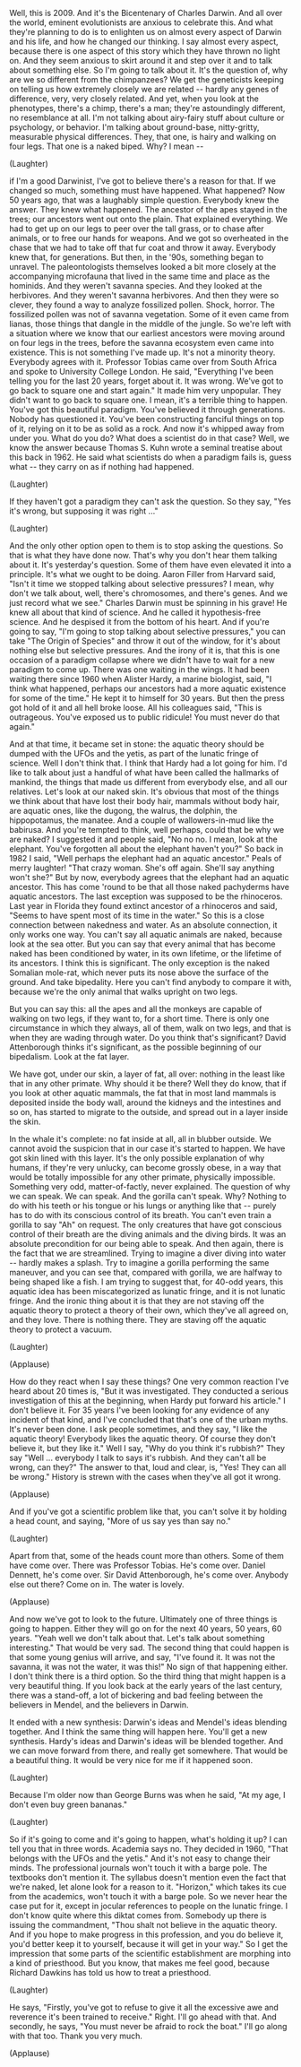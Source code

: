 
Well, this is 2009.
And it&#39;s the Bicentenary of Charles Darwin.
And all over the world, eminent evolutionists
are anxious to celebrate this.
And what they&#39;re planning to do is to enlighten us
on almost every aspect
of Darwin and his life,
and how he changed our thinking.
I say almost every aspect,
because there is one aspect of this story
which they have thrown no light on.
And they seem anxious to skirt around it and step over it
and to talk about something else.
So I&#39;m going to talk about it.
It&#39;s the question of, why are we so different from the chimpanzees?
We get the geneticists keeping on telling us
how extremely closely we are related -- hardly any genes of difference,
very, very closely related.
And yet, when you look at the phenotypes,
there&#39;s a chimp, there&#39;s a man;
they&#39;re astoundingly different,
no resemblance at all.
I&#39;m not talking about airy-fairy stuff
about culture or psychology, or behavior.
I&#39;m talking about ground-base, nitty-gritty,
measurable physical differences.
They, that one,
is hairy and walking on four legs.
That one is a naked biped. Why?
I mean --

(Laughter)

if I&#39;m a good Darwinist, I&#39;ve got to believe
there&#39;s a reason for that.
If we changed so much, something must have happened.
What happened?
Now 50 years ago, that was a laughably simple question.
Everybody knew the answer.
They knew what happened.
The ancestor of the apes stayed in the trees;
our ancestors went out onto the plain.
That explained everything.
We had to get up on our legs to peer over the tall grass,
or to chase after animals,
or to free our hands for weapons.
And we got so overheated in the chase
that we had to take off that fur coat and throw it away.
Everybody knew that, for generations.
But then, in the &#39;90s, something began to unravel.
The paleontologists themselves looked a bit more closely
at the accompanying microfauna
that lived in the same time and place as the hominids.
And they weren&#39;t savanna species.
And they looked at the herbivores. And they weren&#39;t savanna herbivores.
And then they were so clever, they found a way to analyze
fossilized pollen.
Shock, horror.
The fossilized pollen was not of savanna vegetation.
Some of it even came from lianas,
those things that dangle in the middle of the jungle.
So we&#39;re left with a situation where
we know that our earliest ancestors
were moving around on four legs in the trees,
before the savanna ecosystem even came into existence.
This is not something I&#39;ve made up.
It&#39;s not a minority theory.
Everybody agrees with it.
Professor Tobias came over from South Africa
and spoke to University College London.
He said, &quot;Everything I&#39;ve been telling you for the last 20 years,
forget about it. It was wrong.
We&#39;ve got to go back to square one and start again.&quot;
It made him very unpopular. They didn&#39;t want to go back to square one.
I mean, it&#39;s a terrible thing to happen.
You&#39;ve got this beautiful paradigm.
You&#39;ve believed it through generations.
Nobody has questioned it.
You&#39;ve been constructing fanciful things on top of it,
relying on it to be as solid as a rock.
And now it&#39;s whipped away from under you.
What do you do? What does a scientist do in that case?
Well, we know the answer because
Thomas S. Kuhn
wrote a seminal treatise
about this back in 1962.
He said what scientists do
when a paradigm fails
is, guess what -- they carry on as if nothing had happened.

(Laughter)

If they haven&#39;t got a paradigm they can&#39;t ask the question.
So they say, &quot;Yes it&#39;s wrong,
but supposing it was right ...&quot;

(Laughter)

And the only other option open to them
is to stop asking the questions.
So that is what they have done now.
That&#39;s why you don&#39;t hear them talking about it. It&#39;s yesterday&#39;s question.
Some of them have even elevated it into a principle.
It&#39;s what we ought to be doing.
Aaron Filler from Harvard said,
&quot;Isn&#39;t it time we stopped talking about selective pressures?
I mean, why don&#39;t we talk about, well, there&#39;s chromosomes, and there&#39;s genes.
And we just record what we see.&quot;
Charles Darwin must be spinning in his grave!
He knew all about that kind of science.
And he called it hypothesis-free science.
And he despised it from the bottom of his heart.
And if you&#39;re going to say,
&quot;I&#39;m going to stop talking about selective pressures,&quot;
you can take &quot;The Origin of Species&quot; and throw it out of the window,
for it&#39;s about nothing else but selective pressures.
And the irony of it is,
that this is one occasion of a paradigm collapse
where we didn&#39;t have to wait for a new paradigm to come up.
There was one waiting in the wings.
It had been waiting there since 1960
when Alister Hardy, a marine biologist,
said, &quot;I think what happened,
perhaps our ancestors
had a more aquatic existence
for some of the time.&quot;
He kept it to himself for 30 years.
But then the press got hold of it and all hell broke loose.
All his colleagues said, &quot;This is outrageous.
You&#39;ve exposed us to public ridicule!
You must never do that again.&quot;

And at that time, it became set in stone:
the aquatic theory should be dumped
with the UFOs and the yetis,
as part of the lunatic fringe of science.
Well I don&#39;t think that.
I think that Hardy had a lot going for him.
I&#39;d like to talk about just a handful
of what have been called the
hallmarks of mankind,
the things that made us different from everybody else,
and all our relatives.
Let&#39;s look at our naked skin.
It&#39;s obvious that most of the things we think about
that have lost their body hair, mammals without body hair,
are aquatic ones, like the dugong, the walrus,
the dolphin, the hippopotamus, the manatee.
And a couple of wallowers-in-mud like the babirusa.
And you&#39;re tempted to think, well perhaps,
could that be why we are naked?
I suggested it and people said, &quot;No no no.
I mean, look at the elephant.
You&#39;ve forgotten all about the elephant haven&#39;t you?&quot;
So back in 1982 I said,
&quot;Well perhaps the elephant had an aquatic ancestor.&quot;
Peals of merry laughter!
&quot;That crazy woman. She&#39;s off again. She&#39;ll say anything won&#39;t she?&quot;
But by now, everybody agrees that the elephant had an aquatic ancestor.
This has come &#39;round to be that all those naked pachyderms
have aquatic ancestors.
The last exception was supposed to be the rhinoceros.
Last year in Florida they found extinct ancestor of a rhinoceros
and said, &quot;Seems to have spent most of its time in the water.&quot;
So this is a close connection between nakedness and water.
As an absolute connection, it only works one way.
You can&#39;t say all aquatic animals are naked,
because look at the sea otter.
But you can say
that every animal that has become naked
has been conditioned by water, in its own lifetime,
or the lifetime of its ancestors. I think this is significant.
The only exception is the naked Somalian mole-rat,
which never puts its nose above the surface of the ground.
And take bipedality.
Here you can&#39;t find anybody to compare it with,
because we&#39;re the only animal that walks upright on two legs.

But you can say this: all the apes and all the monkeys
are capable of walking on two legs,
if they want to, for a short time.
There is only one circumstance in which they
always, all of them, walk on two legs,
and that is when they are wading through water.
Do you think that&#39;s significant?
David Attenborough thinks it&#39;s significant,
as the possible beginning of our bipedalism.
Look at the fat layer.

We have got, under our skin, a layer of fat, all over:
nothing in the least like that in any other primate.
Why should it be there?
Well they do know, that if you look at other aquatic mammals,
the fat that in most land mammals
is deposited inside the body wall,
around the kidneys and the intestines and so on,
has started to migrate to the outside,
and spread out in a layer inside the skin.

In the whale it&#39;s complete:
no fat inside at all, all in blubber outside.
We cannot avoid the suspicion
that in our case it&#39;s started to happen.
We have got skin lined with this layer.
It&#39;s the only possible explanation of why humans,
if they&#39;re very unlucky,
can become grossly obese,
in a way that would be totally impossible for any other primate, physically impossible.
Something very odd, matter-of-factly, never explained.
The question of why we can speak.
We can speak.
And the gorilla can&#39;t speak. Why?
Nothing to do with his teeth or his tongue or his lungs or anything like that --
purely has to do with its conscious control of its breath.
You can&#39;t even train a gorilla to say &quot;Ah&quot; on request.
The only creatures that have got conscious control of their breath
are the diving animals and the diving birds.
It was an absolute precondition for our being able to speak.
And then again, there is the fact that we are streamlined.
Trying to imagine a diver
diving into water -- hardly makes a splash.
Try to imagine a gorilla
performing the same maneuver,
and you can see that, compared with gorilla,
we are halfway to being shaped like a fish.
I am trying to suggest that, for 40-odd years,
this aquatic idea has been miscategorized as lunatic fringe,
and it is not lunatic fringe.
And the ironic thing about it is that
they are not staving off the aquatic theory
to protect a theory of their own,
which they&#39;ve all agreed on, and they love.
There is nothing there.
They are staving off the aquatic theory
to protect a vacuum.

(Laughter)


(Applause)

How do they react when I say these things?
One very common reaction I&#39;ve heard about 20 times
is, &quot;But it was investigated.
They conducted a serious investigation of this at the beginning,
when Hardy put forward his article.&quot;
I don&#39;t believe it.
For 35 years I&#39;ve been looking for any evidence
of any incident of that kind,
and I&#39;ve concluded that that&#39;s one of the urban myths.
It&#39;s never been done.
I ask people sometimes, and they say,
&quot;I like the aquatic theory!
Everybody likes the aquatic theory.
Of course they don&#39;t believe it, but they like it.&quot;
Well I say, &quot;Why do you think it&#39;s rubbish?&quot;
They say &quot;Well ...
everybody I talk to says it&#39;s rubbish.
And they can&#39;t all be wrong, can they?&quot;
The answer to that, loud and clear, is, &quot;Yes! They can all be wrong.&quot;
History is strewn with the cases when they&#39;ve all got it wrong.

(Applause)

And if you&#39;ve got a scientific problem like that,
you can&#39;t solve it by holding a head count,
and saying, &quot;More of us say yes than say no.&quot;

(Laughter)

Apart from that, some of the heads count more than others.
Some of them have come over.
There was Professor Tobias. He&#39;s come over.
Daniel Dennett, he&#39;s come over.
Sir David Attenborough, he&#39;s come over.
Anybody else out there? Come on in.
The water is lovely.

(Applause)

And now we&#39;ve got to look to the future.
Ultimately one of three things is going to happen.
Either they will go on for the next 40 years, 50 years, 60 years.
&quot;Yeah well we don&#39;t talk about that. Let&#39;s talk about something interesting.&quot;
That would be very sad.
The second thing that could happen
is that some young genius will arrive,
and say, &quot;I&#39;ve found it.
It was not the savanna, it was not the water, it was this!&quot;
No sign of that happening either.
I don&#39;t think there is a third option.
So the third thing that might happen is
a very beautiful thing.
If you look back at the early years of the last century,
there was a stand-off, a lot of bickering and bad feeling
between the believers in Mendel,
and the believers in Darwin.

It ended with a new synthesis:
Darwin&#39;s ideas and Mendel&#39;s ideas
blending together.
And I think the same thing will happen here.
You&#39;ll get a new synthesis.
Hardy&#39;s ideas and Darwin&#39;s ideas
will be blended together.
And we can move forward from there,
and really get somewhere.
That would be a beautiful thing.
It would be very nice for me if it happened soon.

(Laughter)

Because I&#39;m older now than George Burns was when he said,
&quot;At my age, I don&#39;t even buy green bananas.&quot;

(Laughter)

So if it&#39;s going to come and it&#39;s going to happen,
what&#39;s holding it up?
I can tell you that in three words.
Academia says no.
They decided in 1960,
&quot;That belongs with the UFOs and the yetis.&quot;
And it&#39;s not easy to change their minds.
The professional journals
won&#39;t touch it with a barge pole.
The textbooks don&#39;t mention it.
The syllabus doesn&#39;t mention even the fact that we&#39;re naked,
let alone look for a reason to it.
&quot;Horizon,&quot; which takes its cue from the academics,
won&#39;t touch it with a barge pole.
So we never hear the case put for it,
except in jocular references
to people on the lunatic fringe.
I don&#39;t know quite where this diktat comes from.
Somebody up there
is issuing the commandment,
&quot;Thou shalt not believe in the aquatic theory.
And if you hope to make progress in this profession,
and you do believe it, you&#39;d better keep it to yourself,
because it will get in your way.&quot;
So I get the impression that some parts
of the scientific establishment
are morphing into a kind of priesthood.
But you know, that makes me feel good,
because Richard Dawkins has told us
how to treat a priesthood.

(Laughter)

He says, &quot;Firstly, you&#39;ve got to refuse to give it
all the excessive awe and reverence
it&#39;s been trained to receive.&quot;
Right. I&#39;ll go ahead with that.
And secondly, he says,
&quot;You must never be afraid to rock the boat.&quot;
I&#39;ll go along with that too.
Thank you very much.

(Applause)

